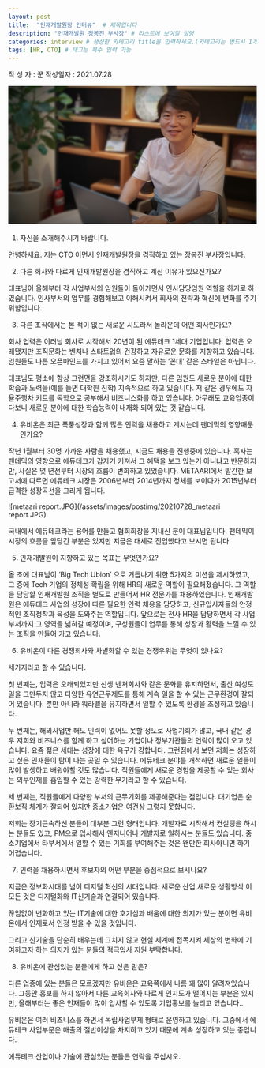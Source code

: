 ```yaml
---
layout: post
title:  "인재개발원장 인터뷰"  # 제목입니다
description: "인재개발원 장봉진 부사장" # 리스트에 보여질 설명
categories: interview # 생성한 카테고리 title을 입력하세요.(카테고리는 반드시 1개만 입력)
tags: [HR, CTO] # 태그는 복수 입력 가능
---
```


작 성 자 : 꾼
작성일자 : 2021.07.28

![2번.png](/assets/images/postimg/20210728_cto.png)



1)  자신을 소개해주시기 바랍니다.

안녕하세요.
저는 CTO 이면서 인재개발원장을 겸직하고 있는 장봉진 부사장입니다.


2)  다른 회사와 다르게 인재개발원장을 겸직하고 계신 이유가 있으신가요?

대표님이 올해부터 각 사업부서의 임원들이 돌아가면서 인사담당임원 역할을 하기로 하였습니다. 인사부서의 업무를 경험해보고 이해시켜서 회사의 전략과 혁신에 변화를 주기 위함입니다.

 
3)  다른 조직에서는 본 적이 없는 새로운 시도라서 놀라운데 어떤 회사인가요?

회사 업력은 이러닝 회사로 시작해서 20년이 된 에듀테크 1세대 기업입니다. 업력은 오래됐지만 조직문화는 벤처나 스타트업의 건강하고 자유로운 문화를 지향하고 있습니다. 임원들도 나름 오픈마인드를 가지고 있어서 요즘 말하는 ‘꼰대’ 같은 스타일은 아닙니다.

대표님도 평소에 항상 그런면을 강조하시기도 하지만, 다른 임원도 새로운 분야에 대한 학습과 노력을(예를 들면 대학원 진학) 지속적으로 하고 있습니다. 저 같은 경우에도 자율주행차 키트를 독학으로 공부해서 비즈니스화를 하고 있습니다. 아무래도 교육업종이다보니 새로운 분야에 대한 학습능력이 내재화 되어 있는 것 같습니다.

 
4)  유비온은 최근 폭풍성장과 함께 많은 인력을 채용하고 계시는데 팬데믹의 영향때문인가요?

작년 1월부터 30명 가까운 사람을 채용했고, 지금도 채용을 진행중에 있습니다. 혹자는 팬데믹의 영향으로 에듀테크가 갑자기 커져서 그 혜택을 보고 있는거 아니냐고 반문하지만, 사실은 몇 년전부터 시장의 흐름이 변화하고 있었습니다. METAARI에서 발간한 보고서에 따르면 에듀테크 시장은 2006년부터 2014년까지 정체를 보이다가 2015년부터 급격한 성장곡선을 그리게 됩니다.

![metaari report.JPG](/assets/images/postimg/20210728_metaari report.JPG)

국내에서 에듀테크라는 용어를 만들고 협회회장을 지내신 분이 대표님입니다. 팬데믹이 시장의 흐름을 앞당긴 부분은 있지만 지금은 대세로 진입했다고 보시면 됩니다.

 
5)  인재개발원이 지향하고 있는 목표는 무엇인가요?

올 초에 대표님이 ‘Big Tech Ubion’ 으로 거듭나기 위한 5가지의 미션을 제시하였고,
그 중에 Tech 기업의 정체성 확립을 위해 HR의 새로운 역할이 필요해졌습니다.
그 역할을 담당할 인재개발원 조직을 별도로 만들어서 HR 전문가를 채용하였습니다. 인재개발원은 에듀테크 사업의 성장에 따른 필요한 인력 채용을 담당하고, 신규입사자들의 안정적인 조직정착과 육성을 도와주는 역할입니다.
앞으로는 전사 HR을 담당하면서 각 사업부서까지 그 영역을 넓혀갈 예정이며, 구성원들이 업무를 통해 성장과 활력을 느낄 수 있는 조직을 만들어 가고 있습니다.

 
6)  유비온이 다른 경쟁회사와 차별화할 수 있는 경쟁우위는 무엇이 있나요?

세가지라고 할 수 있습니다.

첫 번째는, 업력은 오래되었지만 신생 벤처회사와 같은 문화를 유지하면서, 출산 여성도 일을 그만두지 않고 다양한 유연근무제도를 통해 계속 일을 할 수 있는 근무환경이 잘되어 있습니다. 
 뿐만 아니라 워라밸을 유지하면서 일할 수 있도록 환경을 조성하고 있습니다.

두 번째는, 해외사업만 해도 인력이 없어도 못할 정도로 사업기회가 많고, 국내 같은 경우 저희와 비즈니스를 함께 하고 싶어하는 기업이나 정부기관들의 연락이 많이 오고 있습니다. 
 요즘 젊은 세대는 성장에 대한 욕구가 강합니다. 그런점에서 보면 저희는 성장하고 싶은 인재들이 탐이 나는 곳일 수 있습니다. 에듀테크 분야를 개척하면 새로운 일들이 많이 발생하고 배워야할 것도 많습니다. 직원들에게 새로운 경험을 제공할 수 있는 회사는 외부인재를 흡입할 수 있는 강력한 무기라고 할 수 있습니다.

세 번째는, 직원들에게 다양한 부서의 근무기회를 제공해준다는 점입니다. 대기업은 순환보직 체계가 잘되어 있지만 중소기업은 여건상 그렇지 못합니다.

저희는 장기근속하신 분들이 대부분 그런 형태입니다. 개발자로 시작해서 컨설팅을 하시는 분들도 있고, PM으로 입사해서 엔지니어나 개발자로 일하시는 분들도 있습니다. 중소기업에서 타부서에서 일할 수 있는 기회를 부여해주는 것은 왠만한 회사아니면 하기 어렵습니다. 

 
7)  인력을 채용하시면서 후보자의 어떤 부분을 중점적으로 보시나요?

 
지금은 정보화시대를 넘어 디지털 혁신의 시대입니다. 새로운 산업,새로운 생활방식 이 모든 것은 디지털화와 IT신기술과 연결되어 있습니다.

끊임없이 변화하고 있는 IT기술에 대한 호기심과 배움에 대한 의지가 있는 분이면 유비온에서 인재로서 인정 받을 수 있을 것입니다.

그리고 신기술을 단순히 배우는데 그치지 않고 현실 세계에 접목시켜 세상의 변화에 기여하고자 하는 의지가 있는 분들의 적극입사 지원 부탁합니다.

 
8)  유비온에 관심있는 분들에게 하고 싶은 말은?

다른 업종에 있는 분들은 모르겠지만 유비온은 교육쪽에서 나름 꽤 많이 알려져있습니다. 그동안 홍보를 하지 않아서 다른 교육회사와 다르게 인지도가 떨어지는 부분은 있지만, 올해부터는 좋은 인재들이 많이 입사할 수 있도록 기업홍보를 늘리고 있습니다..

유비온은 여러 비즈니스를 하면서 독립사업부제 형태로 운영하고 있습니다. 그중에서 에듀테크 사업부문은 매출의 절반이상을 차지하고 있기 때문에 계속 성장하고 있는 중입니다. 

에듀테크 산업이나 기술에 관심있는 분들은 연락을 주십시오.
